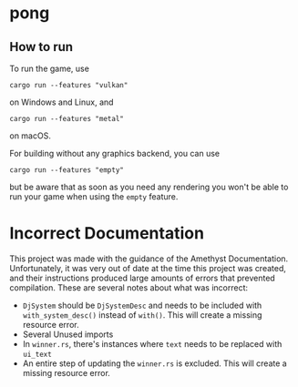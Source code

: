 # pong

## How to run

To run the game, use

```
cargo run --features "vulkan"
```

on Windows and Linux, and

```
cargo run --features "metal"
```

on macOS.

For building without any graphics backend, you can use

```
cargo run --features "empty"
```

but be aware that as soon as you need any rendering you won't be able to run your game when using
the `empty` feature.

# Incorrect Documentation
This project was made with the guidance of the Amethyst Documentation. Unfortunately, it was very out of date at the time this project was created, and their instructions produced large amounts of errors that prevented compilation. These are several notes about what was incorrect:
* `DjSystem` should be `DjSystemDesc` and needs to be included with `with_system_desc()` instead of `with()`. This will create a missing resource error.
* Several Unused imports
* In `winner.rs`, there's instances where `text` needs to be replaced with `ui_text`
* An entire step of updating the `winner.rs` is excluded. This will create a missing resource error.
